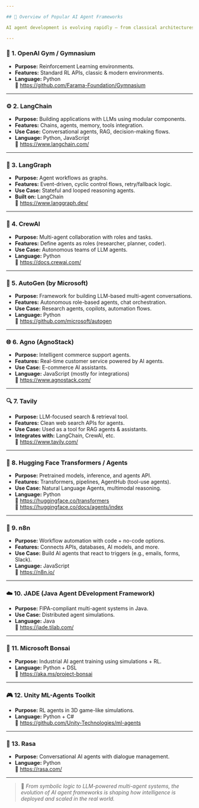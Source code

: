 ```yaml
---

## 🧰 Overview of Popular AI Agent Frameworks

AI agent development is evolving rapidly — from classical architectures to modern frameworks for autonomous, LLM-based, and multimodal agents.

---
```


### 🧠 1. **OpenAI Gym / Gymnasium**
- **Purpose:** Reinforcement Learning environments.
- **Features:** Standard RL APIs, classic & modern environments.
- **Language:** Python  
🔗 https://github.com/Farama-Foundation/Gymnasium

---

### ⚙️ 2. **LangChain**
- **Purpose:** Building applications with LLMs using modular components.
- **Features:** Chains, agents, memory, tools integration.
- **Use Case:** Conversational agents, RAG, decision-making flows.
- **Language:** Python, JavaScript  
🔗 https://www.langchain.com/

---

### 🔁 3. **LangGraph**
- **Purpose:** Agent workflows as graphs.
- **Features:** Event-driven, cyclic control flows, retry/fallback logic.
- **Use Case:** Stateful and looped reasoning agents.
- **Built on:** LangChain  
🔗 https://www.langgraph.dev/

---

### 🧩 4. **CrewAI**
- **Purpose:** Multi-agent collaboration with roles and tasks.
- **Features:** Define agents as roles (researcher, planner, coder).
- **Use Case:** Autonomous teams of LLM agents.
- **Language:** Python  
🔗 https://docs.crewai.com/

---

### 🤖 5. **AutoGen (by Microsoft)**
- **Purpose:** Framework for building LLM-based multi-agent conversations.
- **Features:** Autonomous role-based agents, chat orchestration.
- **Use Case:** Research agents, copilots, automation flows.
- **Language:** Python  
🔗 https://github.com/microsoft/autogen

---

### 🌐 6. **Agno (AgnoStack)**
- **Purpose:** Intelligent commerce support agents.
- **Features:** Real-time customer service powered by AI agents.
- **Use Case:** E-commerce AI assistants.
- **Language:** JavaScript (mostly for integrations)  
🔗 https://www.agnostack.com/

---

### 🔍 7. **Tavily**
- **Purpose:** LLM-focused search & retrieval tool.
- **Features:** Clean web search APIs for agents.
- **Use Case:** Used as a tool for RAG agents & assistants.
- **Integrates with:** LangChain, CrewAI, etc.  
🔗 https://www.tavily.com/

---

### 🤝 8. **Hugging Face Transformers / Agents**
- **Purpose:** Pretrained models, inference, and agents API.
- **Features:** Transformers, pipelines, AgentHub (tool-use agents).
- **Use Case:** Natural Language Agents, multimodal reasoning.
- **Language:** Python  
🔗 https://huggingface.co/transformers  
🔗 https://huggingface.co/docs/agents/index

---

### 🔄 9. **n8n**
- **Purpose:** Workflow automation with code + no-code options.
- **Features:** Connects APIs, databases, AI models, and more.
- **Use Case:** Build AI agents that react to triggers (e.g., emails, forms, Slack).
- **Language:** JavaScript  
🔗 https://n8n.io/

---

### ☁️ 10. **JADE (Java Agent DEvelopment Framework)**
- **Purpose:** FIPA-compliant multi-agent systems in Java.
- **Use Case:** Distributed agent simulations.
- **Language:** Java  
🔗 https://jade.tilab.com/

---

### 🧠 11. **Microsoft Bonsai**
- **Purpose:** Industrial AI agent training using simulations + RL.
- **Language:** Python + DSL  
🔗 https://aka.ms/project-bonsai

---

### 🎮 12. **Unity ML-Agents Toolkit**
- **Purpose:** RL agents in 3D game-like simulations.
- **Language:** Python + C#  
🔗 https://github.com/Unity-Technologies/ml-agents

---

### 💬 13. **Rasa**
- **Purpose:** Conversational AI agents with dialogue management.
- **Language:** Python  
🔗 https://rasa.com/

---

> 🧠 *From symbolic logic to LLM-powered multi-agent systems, the evolution of AI agent frameworks is shaping how intelligence is deployed and scaled in the real world.*
